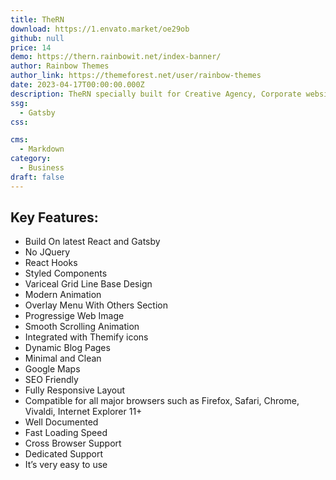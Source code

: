 ```yaml
---
title: TheRN
download: https://1.envato.market/oe29ob
github: null
price: 14
demo: https://thern.rainbowit.net/index-banner/
author: Rainbow Themes
author_link: https://themeforest.net/user/rainbow-themes
date: 2023-04-17T00:00:00.000Z
description: TheRN specially built for Creative Agency, Corporate website, Portfolio website, Photographer, Personal Portfolio and all kinds of Personal Portfolio & Business and others.
ssg:
  - Gatsby
css:

cms:
  - Markdown
category:
  - Business
draft: false
---
```


## Key Features:

- Build On latest React and Gatsby
- No JQuery
- React Hooks
- Styled Components
- Variceal Grid Line Base Design
- Modern Animation
- Overlay Menu With Others Section
- Progressige Web Image
- Smooth Scrolling Animation
- Integrated with Themify icons
- Dynamic Blog Pages
- Minimal and Clean
- Google Maps
- SEO Friendly
- Fully Responsive Layout
- Compatible for all major browsers such as Firefox, Safari, Chrome, Vivaldi, Internet Explorer 11+
- Well Documented
- Fast Loading Speed
- Cross Browser Support
- Dedicated Support
- It’s very easy to use

